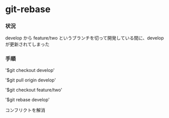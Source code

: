 # git-rebase

<h3>状況</h3>
develop から feature/two というブランチを切って開発している間に、develop が更新されてしまった

<h3>手順</h3>

'$git checkout develop'

'$git pull origin develop'

'$git checkout feature/two'

'$git rebase develop'

コンフリクトを解消
